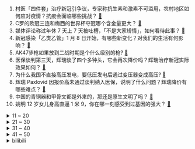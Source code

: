 1. 村医「四件套」治疗新冠引争议，专家称抗生素和激素不可滥用，农村地区如何应对疫情？抗疫会面临哪些挑战？ [:link:](https://www.zhihu.com/question/577290369)
2. C罗的欧冠三连和梅西的世界杯夺冠哪个含金量更大？ [:link:](https://www.zhihu.com/question/576500878)
3. 媒体评论称过年休 7 天上 7 天被吐槽，「不是大家矫情」，如何看待此事？ [:link:](https://www.zhihu.com/question/577287950)
4. 新冠感染「乙类乙管」1 月 8 日开始，有哪些新变化？对我们的生活有何影响？ [:link:](https://www.zhihu.com/question/577464453)
5. AK47步枪如果放到二战时期是个什么级别的枪? [:link:](https://www.zhihu.com/question/419406881)
6. 医保谈判第三天，辉瑞谈了四个多钟头，它会再次降价吗？辉瑞治疗新冠实际效果如何？ [:link:](https://www.zhihu.com/question/575740999)
7. 为什么我国不直接高压发电，要低压发电后通过变压器变成高压? [:link:](https://www.zhihu.com/question/574546079)
8. 辉瑞 Paxlovid 因报价高未通过谈判纳入医保，说明了什么问题？辉瑞降价有哪些难点？ [:link:](https://www.zhihu.com/question/577507522)
9. 中国的青铜器和甲骨文都是外来的，那还是原生文明了吗？ [:link:](https://www.zhihu.com/question/576438869)
10. 姚明 12 岁女儿身高直逼 1 米 9，你在哪一刻感受到过基因的强大？ [:link:](https://www.zhihu.com/question/577497208)
<details>
<summary>11 ~ 20</summary>

11. 俄罗斯国家杜马远东和北极问题委员会第一副主席建议向中国「回购辽宁舰」，这透露了哪些信号？ [:link:](https://www.zhihu.com/question/577468414)
12. NASA 局长扬言「中国先登月将封锁月表资源」，对此如何评价？目前太空资源的分配原则是什么？ [:link:](https://www.zhihu.com/question/577309524)
13. 春节大规模流动会否让自己感染不同的毒株？ [:link:](https://www.zhihu.com/question/575475753)
14. 雷军内部信称要为未来 2～3 年的新一轮爆发做好充分的准备，你认为小米都需要做哪些方面的准备？ [:link:](https://www.zhihu.com/question/576637304)
15. 如何评价 2023 年国考申论难度？ [:link:](https://www.zhihu.com/question/577497939)
16. 孩子误将摔炮当糖果咬，家长质问厂家为什么要把摔炮做的像糖果？对此你怎么看？ [:link:](https://www.zhihu.com/question/576965578)
17. 网红「背景太假哥」当选新疆尉犁县政协委员，如何看待近年来「手机成为新农具、直播成为新农活」？ [:link:](https://www.zhihu.com/question/576898368)
18. 电视剧《向风而行》相比于原著《云过天空你过心》改编得如何？ [:link:](https://www.zhihu.com/question/574821617)
19. 国家卫健委表示「我国阳后出现肺炎人群约为 8％」，哪些信息值得关注？ [:link:](https://www.zhihu.com/question/577470990)
20. 如何评价申晨煜在《2023 洞见对谈》中称，焦虑是个生存的筛选器，如果焦虑是生存的本能，我们能抗衡吗？ [:link:](https://www.zhihu.com/question/576110118)
</details>
<details>
<summary>21 ~ 30</summary>

21. 如何看待「广西小伙救落水者却因外表引热议」，有人称「染发纹身不符合英雄形象」？ [:link:](https://www.zhihu.com/question/577290542)
22. 媒体称张恒曝郑爽疑似美国虐童，美律师称「如照片真实可剥夺女方抚养权」，具体情况如何？法律角度如何解读？ [:link:](https://www.zhihu.com/question/577321906)
23. 如何评价《机动战士高达 水星的魔女》第十二集? [:link:](https://www.zhihu.com/question/577501003)
24. 如何评价《明日方舟》2023 新春前瞻特辑直播？ [:link:](https://www.zhihu.com/question/577518786)
25. 冬天家里寄来很多红薯，有哪些推荐吃法？ [:link:](https://www.zhihu.com/question/569812529)
26. 如何看待2023各家游戏本普遍可选330瓦氮化镓适配器? [:link:](https://www.zhihu.com/question/577334187)
27. 行政诉讼法修正草案优化中级人民法院一审管辖规定，完善行政申请再审管辖规定，如何看待这一变化？ [:link:](https://www.zhihu.com/question/577467880)
28. 人读书的意义究竟是为了什么？ [:link:](https://www.zhihu.com/question/577352463)
29. 过年回家，有哪些「真香」的年货可以送给家人？ [:link:](https://www.zhihu.com/question/511023164)
30. 如何评价《中国奇谭》第三集「林林」？ [:link:](https://www.zhihu.com/question/577297990)
</details>
<details>
<summary>31 ~ 40</summary>

31. 2023 国考行测考完了，大家感觉题型和难度如何？ [:link:](https://www.zhihu.com/question/577471753)
32. 马上过年了，有什么「长在你审美点上」的氛围灯推荐？ [:link:](https://www.zhihu.com/question/572504322)
33. 春节期间，想给家里焕新添点新气象，有什么高性价比的家庭好物值得入手？ [:link:](https://www.zhihu.com/question/576926599)
34. 「不快乐的韩国人」不愿生育，韩国正面临「人口之殇」，韩国目前人口状况如何？为何会出现这一现象？ [:link:](https://www.zhihu.com/question/577092466)
35. 准备回家过年了，今年春节大家会有什么特别想做的事情吗？ [:link:](https://www.zhihu.com/question/577340117)
36. 中国有哪些新能源企业？ [:link:](https://www.zhihu.com/question/547671704)
37. 一个人多读书，还是多去旅游好？ [:link:](https://www.zhihu.com/question/576227742)
38. PCIe 5.0 消费级 SSD 为何难产了？ [:link:](https://www.zhihu.com/question/572999654)
39. 有没有什么霸气的诗词？ [:link:](https://www.zhihu.com/question/577389741)
40. 俄国防部称，俄军对乌发动报复打击，造成超 600 名乌士兵死亡，具体形势如何？ [:link:](https://www.zhihu.com/question/577520326)
</details>
<details>
<summary>41 ~ 50</summary>

41. 英国铁路、海运和运输工人罢工仍在继续，铁路交通受阻严重，目前当地情况如何？事件后续将如何发展？ [:link:](https://www.zhihu.com/question/577505710)
42. 在网上买哪些年货更方便、性价比更高？ [:link:](https://www.zhihu.com/question/364277443)
43. 麦卡锡称「我想特别感谢特朗普总统，任何人都不应该质疑他的影响力」，如何评价麦卡锡此番言论？ [:link:](https://www.zhihu.com/question/577499279)
44. 请问一下你觉得读书的意义是什么？ [:link:](https://www.zhihu.com/question/577157064)
45. 梁万年回应「中国防控是否只有管控和放开」，称「一直依法科学，逐渐优化完善」，哪些信息值得关注？ [:link:](https://www.zhihu.com/question/577495045)
46. 人到中年是赚钱重要还是身体重要？ [:link:](https://www.zhihu.com/question/572537528)
47. 为什么大学c语言课不顺便教一下Linux，Makefile，git，gdb等配套工具链呢? [:link:](https://www.zhihu.com/question/576758408)
48. 刚看了《三体》动画第五集，有个疑问，罗辑在萨伊办公室发怒后为什么要吃糖？有什么隐喻吗？ [:link:](https://www.zhihu.com/question/575929954)
49. 现在的年轻人养自己都费劲，为什么还愿意为宠物消费？ [:link:](https://www.zhihu.com/question/576747539)
50. 22-23 赛季 NBA 魔术 115:101 勇士，富尔茨 16+5+7+6，如何评价这场比赛？ [:link:](https://www.zhihu.com/question/577475043)
</details><details>
<summary>bilibili</summary>

1. 《未定事件簿》「故城黎明的回响」活动PV：天地盟誓，人间为谁春 [:link:](//www.bilibili.com/video/BV1Z24y1Y7zP)
2. 挑战全网最敷衍求婚！竟然成功了... [:link:](//www.bilibili.com/video/BV1p24y1e7bC)
3. 《原神》3.4版本PV：「磬弦奏华夜」 [:link:](//www.bilibili.com/video/BV1fR4y127PT)
4. 翻盘！竟然是谁都想不到的结果！！！ [:link:](//www.bilibili.com/video/BV1NG4y1j78a)
5. 不同类型的人被骂时的反应 [:link:](//www.bilibili.com/video/BV1D14y1g7ZJ)
6. 春晚小品预测：《治 脑 病》 [:link:](//www.bilibili.com/video/BV1J24y1e73u)
7. 张主任：青铜局里怎么混进来个王者 [:link:](//www.bilibili.com/video/BV1CK41127rV)
8. 本来挺喜欢天线宝宝的... [:link:](//www.bilibili.com/video/BV1M8411K7K6)
9. 天王老子来了也得加钱 [:link:](//www.bilibili.com/video/BV1jD4y1V7fL)
10. 【真人火影】耗时480小时！超燃还原死门凯！ [:link:](//www.bilibili.com/video/BV1re4y1V769)
<details>
<summary>11 ~ 20</summary>

11. 【原神/愚人众】⚡是我等不惧磨损，亦不畏天罚加身⚡ [:link:](//www.bilibili.com/video/BV1Z8411E74y)
12. 被偶像拥抱是什么体验？？ [:link:](//www.bilibili.com/video/BV1pg411s7Vo)
13. 从五年级到高四，六分钟看完近十年的绘画成长史 [:link:](//www.bilibili.com/video/BV1ER4y1m7Yr)
14. 禁止套娃！ [:link:](//www.bilibili.com/video/BV1g14y137nr)
15. 《玩 糖 大 师》 [:link:](//www.bilibili.com/video/BV1gg41147Sn)
16. 《原神》角色演示-「伐难：净水之力」 [:link:](//www.bilibili.com/video/BV1PG4y1j7Cb)
17. “这个视频只能看一眼” [:link:](//www.bilibili.com/video/BV198411N7LG)
18. 这是一个没头没脑的陷阱！ [:link:](//www.bilibili.com/video/BV1n14y1g7Mi)
19. 一口气看完猪猪侠之变身小英雄，全程无尿点！ [:link:](//www.bilibili.com/video/BV1Ad4y1E7Vv)
20. 上海.春和面馆  厨子探店¥100？ [:link:](//www.bilibili.com/video/BV1hP4y1e7Hh)
</details>
<details>
<summary>21 ~ 30</summary>

21. 世界上最差的up主和她消失的整整345天 [:link:](//www.bilibili.com/video/BV1uG4y1L7dN)
22. 原神官方背着你，在欧美玩得有多花？ [:link:](//www.bilibili.com/video/BV1r84y1a7Cj)
23. 【散人】国产悬疑恐怖 纸嫁衣团队新作《黑暗笔录》（完结共5P） [:link:](//www.bilibili.com/video/BV1T84y1e796)
24. 【花小烙】我们发烧的时候身体里都发生了什么？ [:link:](//www.bilibili.com/video/BV1QP4y1e7kY)
25. 松鼠：空投掉脸上了 [:link:](//www.bilibili.com/video/BV1c44y1R77f)
26. 耗时6个月，我画出了大家期待的石之海结局！（没有刀子！） [:link:](//www.bilibili.com/video/BV1cG4y1L7do)
27. 哔哩哔哩年度大冤种 做了两年视频没赚一分钱 [:link:](//www.bilibili.com/video/BV1bd4y1E7V6)
28. 第一次在兄弟面前展示才艺 [:link:](//www.bilibili.com/video/BV1ND4y1L7rS)
29. 【隔空喊话bot】【投稿】厕呐！匿名已是我最大礼仪，你痛我就开心！【狐狸座/狸声本家】 [:link:](//www.bilibili.com/video/BV12G4y1L7Xm)
30. 这是一道难度堪比泡面的拌面！那么它的味道究竟如何？ [:link:](//www.bilibili.com/video/BV1YD4y1V72A)
</details>
<details>
<summary>31 ~ 40</summary>

31. 亲身体验《体罚神器》，皮开肉绽真不是开玩笑 [:link:](//www.bilibili.com/video/BV15D4y1L7tf)
32. 大家不要误会啊，我没有🐑，我只是单纯想睡两天！ [:link:](//www.bilibili.com/video/BV1YG4y1L7Ao)
33. 试吃全世界最臭食物！冰岛鲨鱼肉！比鲱鱼罐头还臭几十倍 [:link:](//www.bilibili.com/video/BV1t24y1e73u)
34. 没来过这家店的都是学渣吧？我童年里全世界最好吃的店！ [:link:](//www.bilibili.com/video/BV1iW4y1G7Sx)
35. 你们再这么搞，这可能是最后一期粉丝开箱了 [:link:](//www.bilibili.com/video/BV15G4y1y7q7)
36. 【含梗过多】✨阳✨光✨开✨朗✨大✨男✨孩✨儿✨ [:link:](//www.bilibili.com/video/BV1tA411f7jY)
37. 我，周树人，努力活成一个人，并向人间喊了一声“别跪着了！” [:link:](//www.bilibili.com/video/BV1W14y1G741)
38. 别慌，妈妈会出手【国际尬聊】 [:link:](//www.bilibili.com/video/BV1j3411S7Yh)
39. 【自制动画】《你就是...下一个？》太太太 帅 啦！！！！！！！！！！！！！ [:link:](//www.bilibili.com/video/BV1Rg411x73n)
40. 这一定就是原片吧9 [:link:](//www.bilibili.com/video/BV1c3411Q7XH)
</details>
<details>
<summary>41 ~ 50</summary>

41. 感觉这套玩意会被成年人抢来玩，我就是那个成年人 [:link:](//www.bilibili.com/video/BV1n24y1e7cg)
42. 22岁的夏天，我攒够了钱，决定出国 [:link:](//www.bilibili.com/video/BV1rA411f7Bo)
43. [Choreography Video] SEVENTEEN - DON QUIXOTE [:link:](//www.bilibili.com/video/BV14W4y1G7k4)
44. 探秘卡塔尔土豪烤全羊！请15位UP卡塔尔吃饭，要花多少钱？ [:link:](//www.bilibili.com/video/BV1M84y1e7vk)
45. 农村榨油厂出来的油，尽量不要吃？  鉴定网络热门食品相关知识 3 [:link:](//www.bilibili.com/video/BV1Ng411s7pk)
46. 「1854-2023」“坠落是杀不死福尔摩斯的。” [:link:](//www.bilibili.com/video/BV1214y1G7vq)
47. 女人快乐三要素：手里有钱钱，肚里有墨墨，怀里有弟弟，至于哥哥嘛…… [:link:](//www.bilibili.com/video/BV1p3411S75T)
48. 开局氪3w6！这期肝爆了！从金框开始的阴阳师！ [:link:](//www.bilibili.com/video/BV1hW4y157Mr)
49. 《明日方舟》SideStory「登临意」活动宣传PV [:link:](//www.bilibili.com/video/BV1ee4y137g3)
50. 当你在畸变长时间不打怪......... [:link:](//www.bilibili.com/video/BV1pW4y1G7rZ)
</details>
<details>
<summary>51 ~ 60</summary>

51. 谁能拒绝来一首水着芭芭拉呢？💙 [:link:](//www.bilibili.com/video/BV1yR4y1m7cd)
52. 花了上百小时，我们终于找到了废土真正的秘密！〖游戏不止〗 [:link:](//www.bilibili.com/video/BV19K411y7ou)
53. 当我跟老公说想玩点复古的。。。 [:link:](//www.bilibili.com/video/BV1vG4y127Sg)
54. 枪战、卧底、濒死…这是“小说”都编不出来的真实边境禁毒故事 [:link:](//www.bilibili.com/video/BV1TG4y1L7F9)
55. 【种门圣经】种门全门派介绍 请选择你的英雄 [:link:](//www.bilibili.com/video/BV1eR4y1m7Vz)
56. “一 花 到 八 戒” [:link:](//www.bilibili.com/video/BV1xv4y1v79r)
57. 爆笑整蛊！我把同事整的再也不敢摸鱼了！ [:link:](//www.bilibili.com/video/BV1H8411K7xB)
58. 阅片无数但是最后一期【阅片无数Ⅱ 71】 [:link:](//www.bilibili.com/video/BV1d44y197xi)
59. 不远千里，要做最新鲜的草莓蛋糕！ [:link:](//www.bilibili.com/video/BV1zK411y7CC)
60. 上海580自助餐鱼子酱随便吃？仨战士笑了 [:link:](//www.bilibili.com/video/BV1Jd4y1E756)
</details>
<details>
<summary>61 ~ 70</summary>

61. 【TF家族】《一起去做的N件事》第十二件事：一起放慢节奏吧 [:link:](//www.bilibili.com/video/BV1qP411F7PH)
62. 冬季骑行吉林，雪夜借宿脏乱工棚，活着或许不需要太多，简单更快乐 [:link:](//www.bilibili.com/video/BV1bv4y1q7UH)
63. 新概念“不知道” [:link:](//www.bilibili.com/video/BV1fG4y1L7d6)
64. 大炮：坏了，原来我才是多余的！ [:link:](//www.bilibili.com/video/BV1H3411m7gu)
65. 现场完整版的三仙归洞，你能看出来不#鹏鹏戏法艺术#非遗#传统文化#大活宝陈进才陈氏戏法#韩派戏法 [:link:](//www.bilibili.com/video/BV19K41127AE)
66. 战双2023新春会：岁雪同行 [:link:](//www.bilibili.com/video/BV1V14y1g7hv)
67. 这是什么离谱的操作啊！！ [:link:](//www.bilibili.com/video/BV19g411W7AU)
68. 简单唱一首 [:link:](//www.bilibili.com/video/BV1Bg411W73k)
69. 大脑和大肠位置颠倒了？ [:link:](//www.bilibili.com/video/BV1WP4y1C7Rm)
70. 人均600的日料自助！血拼2小时，吃到打烊！ [:link:](//www.bilibili.com/video/BV1ER4y1m712)
</details>
<details>
<summary>71 ~ 80</summary>

71. 当游戏「每过30秒」都会丧心病狂的制裁玩家？？！ [:link:](//www.bilibili.com/video/BV12G4y1w7pi)
72. 真心建议各位3.4千万不要去抽魈！！！ [:link:](//www.bilibili.com/video/BV1yD4y1V7eF)
73. 小黑有当领头犬的资质，有野性的呼唤那味了 [:link:](//www.bilibili.com/video/BV1pv4y1q7zj)
74. 一笔一墨一幅画，一朝一暮一人生 [:link:](//www.bilibili.com/video/BV1T84y1e7se)
75. 死门凯来了！简单50个648直接五星，战力突破！热血的青春实战！ [:link:](//www.bilibili.com/video/BV17M411a71a)
76. “猫鼠大战”中竟然有这么多惊天细节彩蛋！最喜欢的一集！ [:link:](//www.bilibili.com/video/BV1pP4y1e7uh)
77. 芬兰家人跨年夜爆辣火锅狂欢全家狂喜！体验手抓饼出摊儿笑疯了！爆炒蛏子蒜蓉小龙虾好吃到直飙中文！ [:link:](//www.bilibili.com/video/BV1c24y1e7WW)
78. 等了三年，男朋友终于变成帅哥了！！！ [:link:](//www.bilibili.com/video/BV1BR4y1m715)
79. 脉动学园 ❤ 承认吧，你已经心动了！say so❤活力甜妹来啦~ [:link:](//www.bilibili.com/video/BV1W24y1i7RR)
80. 《当我过年和亲戚对线时》 [:link:](//www.bilibili.com/video/BV1Rx4y1374s)
</details>
<details>
<summary>81 ~ 90</summary>

81. 如果地球有变，怎么带着全人类跑路？ [:link:](//www.bilibili.com/video/BV1A3411S7ai)
82. 相 癌 相 杀 [:link:](//www.bilibili.com/video/BV1gA411Z75B)
83. 隋卞一探| 听说在老上海不管发生什么事，来这都能解决？！上海和平饭店味道到底怎么样？ [:link:](//www.bilibili.com/video/BV1i3411S7FM)
84. 天气之子·幻 [:link:](//www.bilibili.com/video/BV1jd4y1j7z7)
85. 刚阳康，挑战唱最近超火的《群青》会唱成什么样？ [:link:](//www.bilibili.com/video/BV1VM411a7ec)
86. MC老玩家教你如何生存战争！！！！ [:link:](//www.bilibili.com/video/BV1N3411S7WK)
87. 0-200w凭什么？一个普通女孩来B站的两年半 恶评？学业？焦虑？…… [:link:](//www.bilibili.com/video/BV1424y1i7HF)
88. 冬 の 坤 [:link:](//www.bilibili.com/video/BV1Lv4y1q7NF)
89. 当你快倒下时，其他角色会有什么反应 语音 [:link:](//www.bilibili.com/video/BV1FG4y1L7fu)
90. 完了误入幻境了 [:link:](//www.bilibili.com/video/BV1u84y1e7av)
</details>
<details>
<summary>91 ~ 100</summary>

91. B站的朋友们大家好，张女士来啦！ [:link:](//www.bilibili.com/video/BV1n8411K7jd)
92. 网红穿高级定制被群嘲？设计再丑明星也抢着穿？高级定制真的遥不可及吗？ [:link:](//www.bilibili.com/video/BV1oP4y1e7UM)
93. 当时只是想穿新衣服去拍照而已，突然就被感动到了 [:link:](//www.bilibili.com/video/BV1pD4y1V7Vi)
94. “波奇酱：就 你 整 天 呐 呐 呐 呐 哦 哦 哦 ~” [:link:](//www.bilibili.com/video/BV1Fx4y1G7fJ)
95. 一小份能卖到1680元的驼峰，会是什么味道？靓仔尝试过后竟表示值得一试 [:link:](//www.bilibili.com/video/BV1MP4y1C7on)
96. 2022年终回顾！ [:link:](//www.bilibili.com/video/BV1XR4y1m7C2)
97. 大白熊单挑狼群，1v11大胜归来 [:link:](//www.bilibili.com/video/BV19g411s7vx)
98. 为什么恢复设计得越来越简单了？ [:link:](//www.bilibili.com/video/BV1XD4y1V7RS)
99. 《没想到我也有给阿b颁奖的一天》 [:link:](//www.bilibili.com/video/BV1cd4y1E7m6)
100. 好看又好玩的多功能视觉笔记，让孩子在玩儿中把知识学了 [:link:](//www.bilibili.com/video/BV1GR4y1m7im)
</details></details>